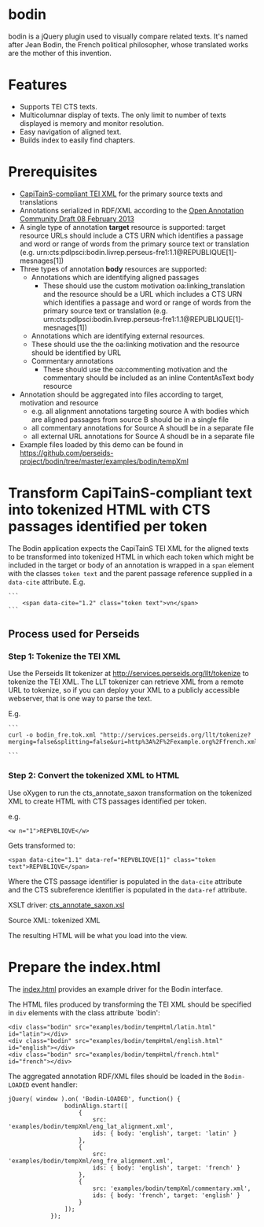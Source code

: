 # bodin
bodin is a jQuery plugin used to visually compare related texts.
It's named after Jean Bodin, the French political philosopher, whose translated works are the mother of this invention.

# Features
* Supports TEI CTS texts.
* Multicolumnar display of texts.  The only limit to number of texts displayed is memory and monitor resolution.
* Easy navigation of aligned text.
* Builds index to easily find chapters.

# Prerequisites
 * [CapiTainS-compliant TEI XML](http://capitains.org/pages/guidelines) for the primary source texts and translations
 * Annotations serialized in RDF/XML according to the [Open Annotation Community Draft  08 February 2013](http://www.openannotation.org/spec/core/)
 * A single type of annotation __target__ resource is supported: target resource URLs should include a CTS URN which identifies a passage and word or range of words from the primary source text or translation (e.g. urn:cts:pdlpsci:bodin.livrep.perseus-fre1:1.1@REPUBLIQUE[1]-mesnages[1]) 
 * Three types of annotation __body__ resources are supported:
     * Annotations which are identifying aligned passages 
         * These should use the custom motivation oa:linking_translation and the resource should be a URL which includes a CTS URN which identifies a passage and word or range of words from the primary source text or translation (e.g. urn:cts:pdlpsci:bodin.livrep.perseus-fre1:1.1@REPUBLIQUE[1]-mesnages[1])
     * Annotations which are identifying external resources.
	 * These should use the the oa:linking motivation and the resource should be identified by URL 
     * Commentary annotations
         * These should use the oa:commenting motivation and the commentary should be included as an inline ContentAsText body resource
 * Annotation should be aggregated into files according to target, motivation and resource
     * e.g. all alignment annotations targeting source A with bodies which are aligned passages from source B should be in a single file
     * all commentary annotations for Source A shoudl be in a separate file
     * all external URL annotations for Source A shoudl be in a separate file
 * Example files loaded by this demo can be found in https://github.com/perseids-project/bodin/tree/master/examples/bodin/tempXml
 
# Transform CapiTainS-compliant text into tokenized HTML with CTS passages identified per token

The Bodin application expects the CapiTainS TEI XML for the aligned texts to be transformed into tokenized HTML in which each token which might be included in the target or body of an annotation is wrapped in a `span` element with the classes `token text` and the parent passage reference supplied in a `data-cite` attribute. E.g.

    ```
        <span data-cite="1.2" class="token text">vn</span> 
    ```

## Process used for Perseids 

### Step 1: Tokenize the TEI XML
Use the Perseids llt tokenizer at http://services.perseids.org/llt/tokenize to tokenize the TEI XML. The LLT tokenizer can retrieve XML from a remote URL to tokenize, so if you can deploy your XML to a publicly accessible webserver, that is one way to parse the text.

E.g.

    ```
	curl -o bodin_fre.tok.xml "http://services.perseids.org/llt/tokenize?merging=false&splitting=false&uri=http%3A%2F%2Fexample.org%2Ffrench.xml"

    ```

### Step 2: Convert the tokenized XML to HTML
Use oXygen to run the cts_annotate_saxon transformation on the tokenized XML to create HTML with CTS passages identified per token.

e.g.
```
<w n="1">REPVBLIQVE</w> 
```

Gets transformed to:

```		
<span data-cite="1.1" data-ref="REPVBLIQVE[1]" class="token text">REPVBLIQVE</span> 
```

Where the CTS passage identifier is populated in the `data-cite` attribute and the CTS subreference identifier is populated in the `data-ref` attribute.

XSLT driver: [cts_annotate_saxon.xsl](https://github.com/perseids-project/bodin/blob/master/examples/xslt/cts_annotate_saxon.xsl)

Source XML: tokenized XML

The resulting HTML will be what you load into the view.

# Prepare the index.html

The [index.html](https://github.com/perseids-project/bodin/blob/master/index.html) provides an example driver for the Bodin interface.

The HTML files produced by transforming the TEI XML should be specified in `div` elements with the class attribute `bodin':

```
<div class="bodin" src="examples/bodin/tempHtml/latin.html" id="latin"></div>
<div class="bodin" src="examples/bodin/tempHtml/english.html" id="english"></div>
<div class="bodin" src="examples/bodin/tempHtml/french.html" id="french"></div>
```

The aggregated annotation RDF/XML files should be loaded in the `Bodin-LOADED` event handler:

```
jQuery( window ).on( 'Bodin-LOADED', function() {
				bodinAlign.start([
					{ 
						src: 'examples/bodin/tempXml/eng_lat_alignment.xml', 
						ids: { body: 'english', target: 'latin' }
					},
					{ 
						src: 'examples/bodin/tempXml/eng_fre_alignment.xml', 
						ids: { body: 'english', target: 'french' }
					},
					{ 
						src: 'examples/bodin/tempXml/commentary.xml', 
						ids: { body: 'french', target: 'english' }
					}
				]);
			});
```
